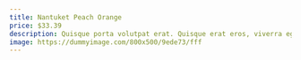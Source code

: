 ```yaml
---
title: Nantuket Peach Orange
price: $33.39
description: Quisque porta volutpat erat. Quisque erat eros, viverra eget, congue eget, semper rutrum, nulla. Nunc purus.
image: https://dummyimage.com/800x500/9ede73/fff
---
```


